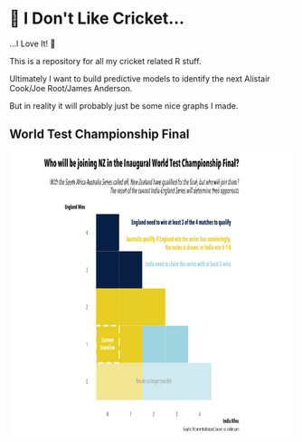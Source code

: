 # 🏏 I Don't Like Cricket...
...I Love It! 🏏

This is a repository for all my cricket related R stuff.

Ultimately I want to build predictive models to identify the next Alistair Cook/Joe Root/James Anderson.

But in reality it will probably just be some nice graphs I made.


## World Test Championship Final

<p align="center">
  <img width="800" height="500" src="https://github.com/committedtotape/i-dont-like-cricket/blob/main/world_test_finals/plots/world_test_championship.png">
</p>


